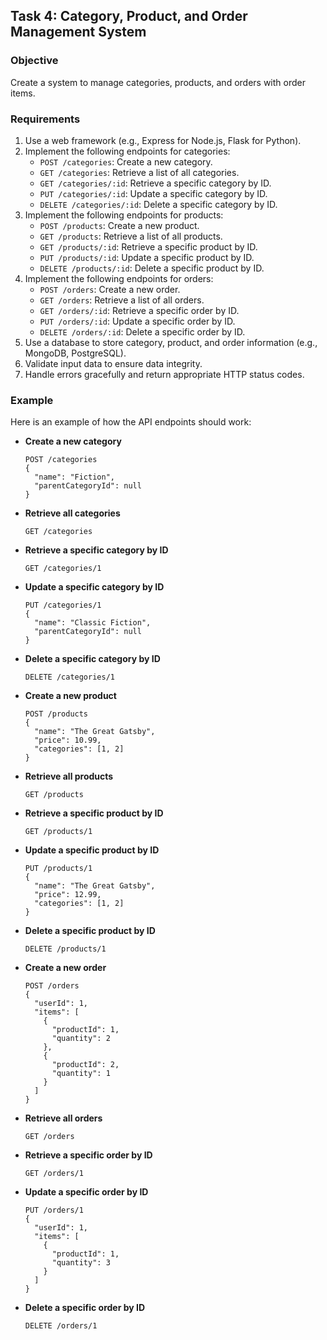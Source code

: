## Task 4: Category, Product, and Order Management System

### Objective
Create a system to manage categories, products, and orders with order items.

### Requirements
1. Use a web framework (e.g., Express for Node.js, Flask for Python).
2. Implement the following endpoints for categories:
   - `POST /categories`: Create a new category.
   - `GET /categories`: Retrieve a list of all categories.
   - `GET /categories/:id`: Retrieve a specific category by ID.
   - `PUT /categories/:id`: Update a specific category by ID.
   - `DELETE /categories/:id`: Delete a specific category by ID.
3. Implement the following endpoints for products:
   - `POST /products`: Create a new product.
   - `GET /products`: Retrieve a list of all products.
   - `GET /products/:id`: Retrieve a specific product by ID.
   - `PUT /products/:id`: Update a specific product by ID.
   - `DELETE /products/:id`: Delete a specific product by ID.
4. Implement the following endpoints for orders:
   - `POST /orders`: Create a new order.
   - `GET /orders`: Retrieve a list of all orders.
   - `GET /orders/:id`: Retrieve a specific order by ID.
   - `PUT /orders/:id`: Update a specific order by ID.
   - `DELETE /orders/:id`: Delete a specific order by ID.
5. Use a database to store category, product, and order information (e.g., MongoDB, PostgreSQL).
6. Validate input data to ensure data integrity.
7. Handle errors gracefully and return appropriate HTTP status codes.

### Example
Here is an example of how the API endpoints should work:

- **Create a new category**
  ```
  POST /categories
  {
    "name": "Fiction",
    "parentCategoryId": null
  }
  ```

- **Retrieve all categories**
  ```
  GET /categories
  ```

- **Retrieve a specific category by ID**
  ```
  GET /categories/1
  ```

- **Update a specific category by ID**
  ```
  PUT /categories/1
  {
    "name": "Classic Fiction",
    "parentCategoryId": null
  }
  ```

- **Delete a specific category by ID**
  ```
  DELETE /categories/1
  ```

- **Create a new product**
  ```
  POST /products
  {
    "name": "The Great Gatsby",
    "price": 10.99,
    "categories": [1, 2]
  }
  ```

- **Retrieve all products**
  ```
  GET /products
  ```

- **Retrieve a specific product by ID**
  ```
  GET /products/1
  ```

- **Update a specific product by ID**
  ```
  PUT /products/1
  {
    "name": "The Great Gatsby",
    "price": 12.99,
    "categories": [1, 2]
  }
  ```

- **Delete a specific product by ID**
  ```
  DELETE /products/1
  ```

- **Create a new order**
  ```
  POST /orders
  {
    "userId": 1,
    "items": [
      {
        "productId": 1,
        "quantity": 2
      },
      {
        "productId": 2,
        "quantity": 1
      }
    ]
  }
  ```

- **Retrieve all orders**
  ```
  GET /orders
  ```

- **Retrieve a specific order by ID**
  ```
  GET /orders/1
  ```

- **Update a specific order by ID**
  ```
  PUT /orders/1
  {
    "userId": 1,
    "items": [
      {
        "productId": 1,
        "quantity": 3
      }
    ]
  }
  ```

- **Delete a specific order by ID**
  ```
  DELETE /orders/1
  ```

